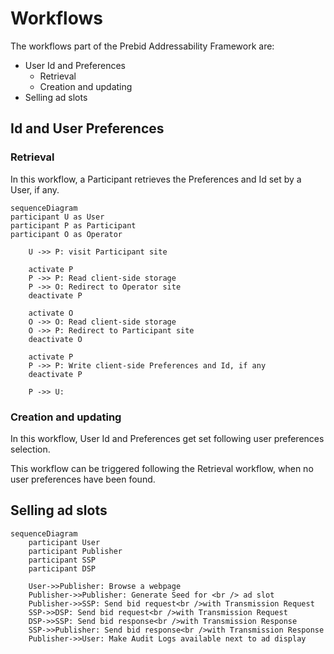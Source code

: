 # Workflows

The workflows part of the Prebid Addressability Framework are:
- User Id and Preferences
  - Retrieval
  - Creation and updating
- Selling ad slots

## Id and User Preferences
### Retrieval

In this workflow, a Participant retrieves the Preferences and Id set by a User, if any.

```mermaid
sequenceDiagram
participant U as User
participant P as Participant 
participant O as Operator

    U ->> P: visit Participant site

    activate P
    P ->> P: Read client-side storage
    P ->> O: Redirect to Operator site
    deactivate P

    activate O
    O ->> O: Read client-side storage
    O ->> P: Redirect to Participant site
    deactivate O 

    activate P
    P ->> P: Write client-side Preferences and Id, if any
    deactivate P

    P ->> U: 

```

### Creation and updating

In this workflow, User Id and Preferences get set following user preferences selection.

This workflow can be triggered following the Retrieval workflow, when no user preferences have been found.

## Selling ad slots


```mermaid
sequenceDiagram
    participant User
    participant Publisher
    participant SSP
    participant DSP

    User->>Publisher: Browse a webpage
    Publisher->>Publisher: Generate Seed for <br /> ad slot
    Publisher->>SSP: Send bid request<br />with Transmission Request
    SSP->>DSP: Send bid request<br />with Transmission Request
    DSP->>SSP: Send bid response<br />with Transmission Response
    SSP->>Publisher: Send bid response<br />with Transmission Response
    Publisher->>User: Make Audit Logs available next to ad display
```

